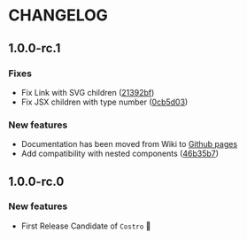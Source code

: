 # CHANGELOG

## 1.0.0-rc.1

### Fixes

- Fix Link with SVG children ([21392bf](https://github.com/yoriiis/costro/commit/21392bffe1eae2e1c6af60ca3a72f7d02b1be55c))
- Fix JSX children with type number ([0cb5d03](https://github.com/yoriiis/costro/commit/0cb5d03bb8deeaf585bbab26c0760d733e383929))

### New features

- Documentation has been moved from Wiki to [Github pages](https://yoriiis.github.io/costro)
- Add compatibility with nested components ([46b35b7](https://github.com/yoriiis/costro/commit/46b35b781b9761077ea8f0be789077f4c7ff46ce))

## 1.0.0-rc.0

### New features

- First Release Candidate of `Costro` 🚀
